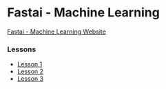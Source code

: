 # Fastai - Machine Learning

[Fastai - Machine Learning Website](http://course18.fast.ai/ml)

### Lessons
* [Lesson 1](fastai_ml_01.md)
* [Lesson 2](fastai_ml_02.md)
* [Lesson 3](fastai_ml_03.md)
